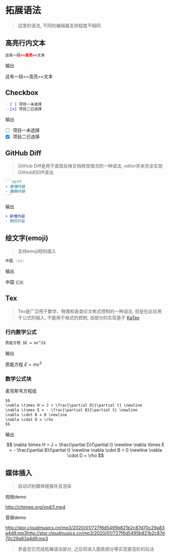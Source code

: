 # 拓展语法

> 这里的语法, 不同的编辑器支持程度不相同

## 高亮行内文本

```markdown
这有一段==高亮==文本
```

输出

这有一段==高亮==文本

## Checkbox

```markdown
- [ ] 项目一未选择
- [x] 项目二已选择
```

输出

- [ ] 项目一未选择
- [x] 项目二已选择

## GitHub Diff

> GitHub Diff是用于直观反映文档修改情况的一种语法, vditor并未完全实现GitHub的Diff语法

````markdown
```diff
+ 新增内容
- 删除内容
```
````

输出

```diff
+ 新增内容
- 删除内容
```

## 绘文字(emoji)

> 支持emoji短码插入

```markdown
中国 :cn:
```

输出

中国 :cn:

## Tex

> Tex是广泛用于数学、物理和各类论文格式控制的一种语法, 但是在此仅用于公式的输入, 不能用于格式的控制, 该部分的实现基于 [KaTex](https://katex.org/)

### 行内数学公式

```markdown
质能方程 $E = mc^2$
```

输出

质能方程 $E = mc^2$

### 数学公式块

麦克斯韦方程组

```markdown
$$
\nabla \times H = J + \frac{\partial D}{\partial t} \newline
\nabla \times E = - \frac{\partial B}{\partial t} \newline
\nabla \cdot B = 0 \newline
\nabla \cdot D = \rho
$$
```

输出

$$
\nabla \times H = J + \frac{\partial D}{\partial t} \newline
\nabla \times E = - \frac{\partial B}{\partial t} \newline
\nabla \cdot B = 0 \newline
\nabla \cdot D = \rho
$$

## 媒体插入

> 自动识别媒体链接并且渲染

视频demo

http://chimee.org/vod/1.mp4

音频demo

http://stor.cloudmusics.cn/mp3/2020/01/727f6d5495b821b2c87d70c29a83a4d9.mp3http://stor.cloudmusics.cn/mp3/2020/01/727f6d5495b821b2c87d70c29a83a4d9.mp3

> 恭喜您已完成拓展语法部分, 之后将进入图表部分等实现更高阶的玩法
